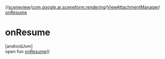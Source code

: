 //[sceneview](../../../index.md)/[com.google.ar.sceneform.rendering](../index.md)/[ViewAttachmentManager](index.md)/[onResume](on-resume.md)

# onResume

[androidJvm]\
open fun [onResume](on-resume.md)()
